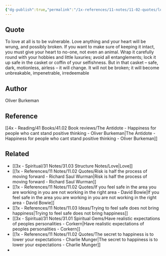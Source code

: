 ```yaml
---
{"dg-publish":true,"permalink":"/1x-references/11-notes/11-02-quotes/love-anything-and-your-heart-will-be-wrung-and-possibly-broken-oliver-burkeman/","title":"Love anything and your heart will be wrung and possibly broken - Oliver Burkeman"}
---
```



## Quote
To love at all is to be vulnerable. Love anything and your heart will be wrung, and possibly broken. If you want to make sure of keeping it intact, you must give your heart to no-one, not even an animal. Wrap it carefully round with your hobbies and little luxuries; avoid all entanglements; lock it up safe in the casket or coffin of your selfishness. But in that casket – safe, dark, motionless, airless – it will change. It will not be broken; it will become unbreakable, impenetrable, irredeemable


## Author
Oliver Burkeman

## Reference
[[4x - Reading/41 Books/41.02 Book reviews/The Antidote - Happiness for people who cant stand positive thinking - Oliver Burkeman\|The Antidote - Happiness for people who cant stand positive thinking - Oliver Burkeman]]

## Related
- [[3x - Spiritual/31 Notes/31.03 Structure Notes/Love\|Love]]
- [[1x - References/11 Notes/11.02 Quotes/Risk is half the process of moving forward - Richard Saul Wurman\|Risk is half the process of moving forward - Richard Saul Wurman]]
- [[1x - References/11 Notes/11.02 Quotes/If you feel safe in the area you are working in you are not working in the right area - David Bowie\|If you feel safe in the area you are working in you are not working in the right area - David Bowie]]
- [[1x - References/11 Notes/11.03 Ideas/Trying to feel safe does not bring happiness\|Trying to feel safe does not bring happiness]]
- [[3x - Spiritual/31 Notes/31.01 Spiritual Gems/Have realistic expectations of peoples personalities - Corkern\|Have realistic expectations of peoples personalities - Corkern]]
- [[1x - References/11 Notes/11.02 Quotes/The secret to happiness is to lower your expectations - Charlie Munger\|The secret to happiness is to lower your expectations - Charlie Munger]]
- 